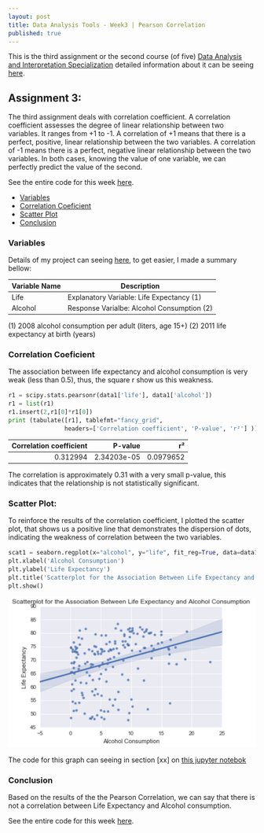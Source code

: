 ```yaml
---
layout: post
title: Data Analysis Tools - Week3 | Pearson Correlation
published: true
---
```


This is the third assignment or the second course (of five) [Data Analysis and Interpretation Specialization](https://www.coursera.org/specializations/data-analysis) detailed information about it can be seeing [here](https://www.coursera.org/learn/data-visualization#).

## Assignment 3:
The third assignment deals with correlation coefficient. A correlation coefficient assesses the degree of linear relationship between two variables. It ranges from +1 to -1. A correlation of +1 means that there is a perfect, positive, linear relationship between the two variables. A correlation of -1 means there is a perfect, negative linear relationship between the two variables. In both cases, knowing the value of one variable, we can perfectly predict the value of the second.

See the entire code for this week  [here](https://github.com/Sidon/Sidon.github.io/blob/master/_posts/tools-submitw3.ipynb).

+ [Variables](#variables)
+ [Correlation Coeficient](#correlation)
+ [Scatter Plot](#scatter)
+ [Conclusion](#conclusion)

### <a name = "variables"></a>Variables

Details of my project can seeing [here](https://sidon.github.io/data-visualization-week1/), to get easier, I
made a summary bellow:

|Variable Name|Description|
|-------------|-----------|
|Life         |Explanatory Variable: Life Expectancy (1)|
|Alcohol      |Response Varialbe: Alcohol Consumption (2)|

(1) 2008 alcohol consumption per adult (liters, age 15+)
(2) 2011 life expectancy at birth (years)

### <a name = "correlation"></a>Correlation Coeficient
The association between life expectancy and alcohol consumption is very weak (less than 0.5), thus, the square r show us this weakness.

```python
r1 = scipy.stats.pearsonr(data1['life'], data1['alcohol'])
r1 = list(r1)
r1.insert(2,r1[0]*r1[0])
print (tabulate([r1], tablefmt="fancy_grid",
                headers=['Correlation coefficient', 'P-value', 'r²'] ))
```

|   Correlation coefficient |     P-value |        r² |
|--------------------------:|------------:|----------:|
|                  0.312994 | 2.34203e-05 | 0.0979652 |

The correlation is approximately 0.31 with a very small p-value, this indicates that the relationship is not statistically significant.

###  <a name = "scatter"></a> Scatter Plot:

To reinforce the results of the correlation coefficient, I plotted the scatter
plot, that shows us a positive line that demonstrates the dispersion of dots,
indicating the weakness of correlation between the two variables.

```python
scat1 = seaborn.regplot(x="alcohol", y="life", fit_reg=True, data=data1)
plt.xlabel('Alcohol Consumption')
plt.ylabel('Life Expectancy')
plt.title('Scatterplot for the Association Between Life Expectancy and Alcohol Consumption')
plt.show()

```
![Scatter plot](/images/scatter2.png)

The code for this graph can seeing in section [xx] on [this jupyter notebok](https://github.com/Sidon/Sidon.github.io/blob/master/_posts/tools-submitw3.ipynb)

### <a name = "conclusion"></a>Conclusion
Based on the results of the the Pearson Correlation, we can say that there is not a correlation between Life Expectancy and Alcohol consumption.

See the entire code for this week  [here](https://github.com/Sidon/Sidon.github.io/blob/master/_posts/tools-submitw3.ipynb
  ).
